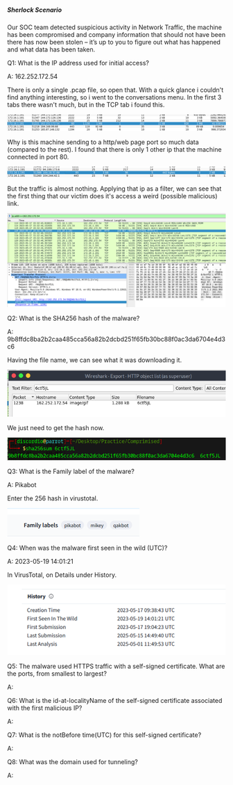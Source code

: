 
##### Sherlock Scenario

Our SOC team detected suspicious activity in Network Traffic, the machine has been compromised and company information that should not have been there has now been stolen – it’s up to you to figure out what has happened and what data has been taken.


Q1: What is the IP address used for initial access?

A: 162.252.172.54

There is only a single .pcap file, so open that.
With a quick glance i couldn't find anything interesting, so i went to the conversations menu.
In the first 3 tabs there wasn't much, but in the TCP tab i found this.

![](../../Img/Pasted%20image%2020250515160158.png)

Why is this machine sending to a http/web page port so much data (compared to the rest).
I found that there is only 1 other ip that the machine connected in port 80.

![](../../Img/Pasted%20image%2020250515160342.png)

But the traffic is almost nothing.
Applying that ip as a filter, we can see that the first thing that our victim does it's access a weird (possible malicious) link.

![](../../Img/Pasted%20image%2020250515160656.png)

Q2: What is the SHA256 hash of the malware?

A: 9b8ffdc8ba2b2caa485cca56a82b2dcbd251f65fb30bc88f0ac3da6704e4d3c6

Having the file name, we can see what it was downloading it.

![](../../Img/Pasted%20image%2020250515160934.png)

We just need to get the hash now.

![](../../Img/Pasted%20image%2020250515161132.png)

Q3: What is the Family label of the malware?

A: Pikabot

Enter the 256 hash in virustotal.

![](../../Img/Pasted%20image%2020250515164641.png)

Q4: When was the malware first seen in the wild (UTC)?

A: 2023-05-19 14:01:21

In VirusTotal, on Details under History.

![](../../Img/Pasted%20image%2020250515164749.png)

Q5: The malware used HTTPS traffic with a self-signed certificate. What are the ports, from smallest to largest?

A: 

Q6: What is the id-at-localityName of the self-signed certificate associated with the first malicious IP?

A: 

Q7: What is the notBefore time(UTC) for this self-signed certificate?

A: 

Q8: What was the domain used for tunneling?

A: 

